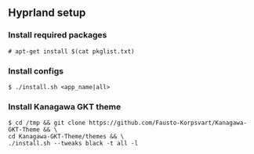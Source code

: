 ## Hyprland setup

### Install required packages
```console
# apt-get install $(cat pkglist.txt)
```

### Install configs
```console
$ ./install.sh <app_name|all>
```

### Install Kanagawa GKT theme
```console
$ cd /tmp && git clone https://github.com/Fausto-Korpsvart/Kanagawa-GKT-Theme && \
cd Kanagawa-GKT-Theme/themes && \
./install.sh --tweaks black -t all -l
```
